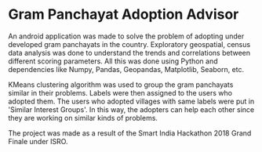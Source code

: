 # Gram Panchayat Adoption Advisor

An android application was made to solve the problem of adopting under developed gram panchayats in the country. Exploratory geospatial, census data analysis was done to understand the trends and correlations between different scoring parameters. All this was done using Python and dependencies like Numpy, Pandas, Geopandas, Matplotlib, Seaborn, etc.

KMeans clustering algorithm was used to group the gram panchayats similar in their problems. Labels were then assigned to the users who adopted them. The users who adopted villages with same labels were put in 'Similar Interest Groups'. In this way, the adopters can help each other since they are working on similar kinds of problems.

The project was made as a result of the Smart India Hackathon 2018 Grand Finale under ISRO.
